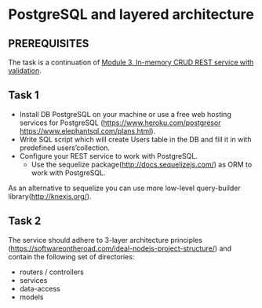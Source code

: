 # PostgreSQL and layered architecture

## PREREQUISITES

The task is a continuation of [Module 3. In-memory CRUD REST service with validation](https://github.com/ReshetovItsMe/learn-nodejs-hw/tree/main/Module_3_In-memory_CRUD_REST_service_with_validation).

## Task 1

* Install DB PostgreSQL on your machine or use a free web hosting services for PostgreSQL (<https://www.heroku.com/postgresor> <https://www.elephantsql.com/plans.html>).
* Write SQL script which will create Users table in the DB and fill it in with predefined users’collection.
* Configure your REST service to work with PostgreSQL.
  * Use the sequelize package(<http://docs.sequelizejs.com/>) as ORM to work with PostgreSQL.

As an alternative to sequelize you can use more low-level query-builder library(<http://knexjs.org/>).

## Task 2

The service should adhere to 3-layer architecture principles (<https://softwareontheroad.com/ideal-nodejs-project-structure/>) and contain the following set of directories:

* routers / controllers
* services
* data-access
* models
